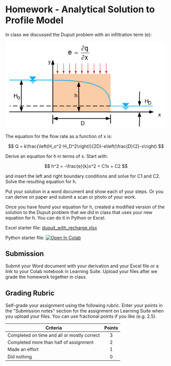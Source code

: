 # Homework - Analytical Solution to Profile Model

In class we discussed the Dupuit problem with an infiltration term (e):

![rect_section_e.gif](rect_section_e.gif)

The equation for the flow rate as a function of x is:

$$
Q = k\frac{\left(H_o^2-H_D^2\right)}{2D}-e\left(\frac{D}{2}-x\right)
$$

Derive an equation for h in terms of x. Start with:

$$
h^2 = -\frac{e}{k}x^2 + C1x + C2
$$

and insert the left and right boundary conditions and solve for C1 and C2. Solve the resulting equation for h.

Put your solution in a word document and show each of your steps. Or you can derive on paper and submit a scan or photo of your work.

Once you have found your equation for h, created a modified version of the solution to the Dupuit problem that we did in class that uses your new equation for h. You can do it in Python or Excel. 

Excel starter file: [dupuit_with_recharge.xlsx](dupuit_with_recharge.xlsx)

Python starter file: <a href="https://colab.research.google.
com/github/njones61/ce544/blob/main/docs/unit1/04_analytical/dupuit_with_recharge.ipynb" target="_blank"><img 
src="https://colab.
research.google.com/assets/colab-badge.svg" alt="Open In Colab"/></a>

## Submission

Submit your Word document with your derivation and your Excel file or a link to your Colab notebook in Learning Suite. Upload your files after we grade the homework together in class.

## Grading Rubric

Self-grade your assignment using the following rubric. Enter your points in the "Submission notes" section for the assignment on Learning Suite when you upload your files. You can use fractional points if you like (e.g. 2.5).

| Criteria                                    | Points |
|---------------------------------------------|:------:|
| Completed on time and all or mostly correct |   3    |
| Completed more than half of assignment      |   2    |
| Made an effort                              |   1    |
| Did nothing                                 |   0    |